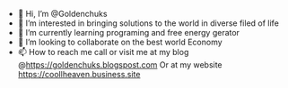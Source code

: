 - 👋 Hi, I’m @Goldenchuks
- 👀 I’m interested in bringing solutions to the world in diverse filed of life
- 🌱 I’m currently learning programing and free energy gerator
- 💞️ I’m looking to collaborate on the best world Economy
- 📫 How to reach me call or visit me at my blog @https://goldenchuks.blogspost.com
Or at my website https://coollheaven.business.site

